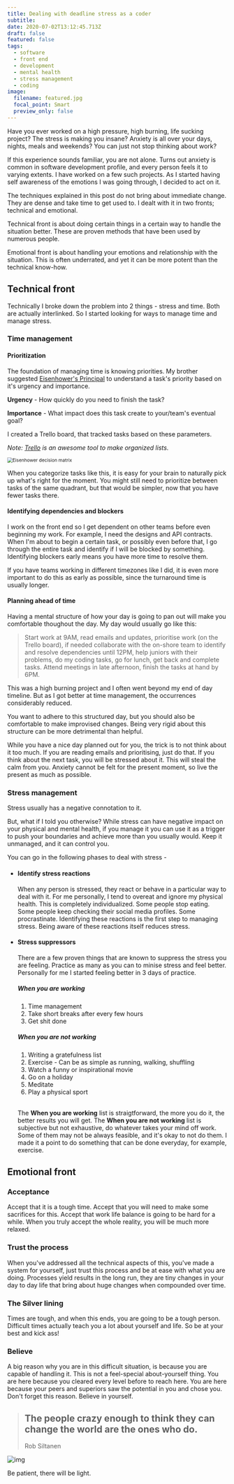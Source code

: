 ```yaml
---
title: Dealing with deadline stress as a coder
subtitle:
date: 2020-07-02T13:12:45.713Z
draft: false
featured: false
tags:
  - software
  - front end
  - development
  - mental health
  - stress management
  - coding
image:
  filename: featured.jpg
  focal_point: Smart
  preview_only: false
---
```

Have you ever worked on a high pressure, high burning, life sucking project? The stress is making you insane? Anxiety is all over your days, nights, meals and weekends? You can just not stop thinking about work?

If this experience sounds familiar, you are not alone. Turns out anxiety is common in software development profile, and every person feels it to varying extents. I have worked on a few such projects. As I started having self awareness of the emotions I was going through, I decided to act on it.

The techniques explained in this post do not bring about immediate change. They are dense and take time to get used to. I dealt with it in two fronts; technical and emotional.

Technical front is about doing certain things in a certain way to handle the situation better. These are proven methods that have been used by numerous people.

Emotional front is about handling your emotions and relationship with the situation. This is often underrated, and yet it can be more potent than the technical know-how.

## Technical front

Technically I broke down the problem into 2 things - stress and time. Both are actually interlinked. So I started looking for ways to manage time and manage stress.

### Time management

#### Prioritization

The foundation of managing time is knowing priorities. My brother suggested [Eisenhower's Principal](https://youtu.be/tT89OZ7TNwc) to understand a task's priority based on it's urgency and importance.

**Urgency** - How quickly do you need to finish the task?

**Importance** - What impact does this task create to your/team's eventual goal?

I created a Trello board, that tracked tasks based on these parameters.

*Note: [Trello](https://trello.com/) is an awesome tool to make organized lists.*

<img src="https://373901-1170275-1-raikfcquaxqncofqfm.stackpathdns.com//wp-content/uploads/2020/02/The-Eisenhower-Decision-Matrix-png-1024x768.png" alt="Eisenhower decision matrix" style="zoom:75%;" />

When you categorize tasks like this, it is easy for your brain to naturally pick up what's right for the moment. You might still need to prioritize between tasks of the same quadrant, but that would be simpler, now that you have fewer tasks there.

#### Identifying dependencies and blockers

I work on the front end so I get dependent on other teams before even beginning my work. For example, I need the designs and API contracts. When I'm about to begin a certain task, or possibly even before that, I go through the entire task and identify if I will be blocked by something. Identifying blockers early means you have more time to resolve them.

If you have teams working in different timezones like I did, it is even more important to do this as early as possible, since the turnaround time is usually longer.

#### Planning ahead of time

Having a mental structure of how your day is going to pan out will make you comfortable thoughout the day. My day would usually go like this:

> Start work at 9AM, read emails and updates, prioritise work (on the Trello board), if needed collaborate with the on-shore team to identify and resolve dependencies until 12PM, help juniors with their problems, do my coding tasks, go for lunch, get back and complete tasks. Attend meetings in late afternoon, finish the tasks at hand by 6PM.

This was a high burning project and I often went beyond my end of day timeline. But as I got better at time management, the occurrences considerably reduced.

You want to adhere to this structured day, but you should also be comfortable to make improvised changes. Being very rigid about this structure can be more detrimental than helpful.

While you have a nice day planned out for you, the trick is to not think about it too much. If you are reading emails and prioritising, just do that. If you think about the next task, you will be stressed about it. This will steal the calm from you. Anxiety cannot be felt for the present moment, so live the present as much as possible.

### Stress management

Stress usually has a negative connotation to it.

But, what if I told you otherwise? While stress can have negative impact on your physical and mental health, if you manage it you can use it as a trigger to push your boundaries and achieve more than you usually would. Keep it unmanaged, and it can control you.

You can go in the following phases to deal with stress - 

* #### Identify stress reactions

  When any person is stressed, they react or behave in a particular way to deal with it. For me personally, I tend to overeat and ignore my physical health. This is completely individualized. Some people stop eating. Some people keep checking their social media profiles. Some procrastinate. Identifying these reactions is the first step to managing stress. Being aware of these reactions itself reduces stress.
* #### Stress suppressors

  There are a few proven things that are known to suppress the stress you are feeling. Practice as many as you can to  minise stress and feel better. Personally for me I started feeling better in 3 days of practice.

  ##### When you are working

  1. Time management
  2. Take short breaks after every few hours
  3. Get shit done

  ##### When you are not working

  1. Writing a gratefulness list
  2. Exercise - Can be as simple as running, walking, shuffling
  3. Watch a funny or inspirational movie
  4. Go on a holiday
  5. Meditate
  6. Play a physical sport

  <br/>

  The **When you are working** list is straigtforward, the more you do it, the better results you will get. The **When you are not working** list is subjective but not exhaustive, do whatever takes your mind off work. Some of them may not be always feasible, and it's okay to not do them. I made it a point to do something that can be done everyday, for example, exercise.

## Emotional front

### Acceptance

Accept that it is a tough time. Accept that you will need to make some sacrifices for this. Accept that work life balance is going to be hard for a while. When you truly accept the whole reality, you will be much more relaxed.

### Trust the process

When you've addressed all the technical aspects of this, you've made a system for yourself, just trust this process and be at ease with what you are doing. Processes yield results in the long run, they are tiny changes in your day to day life that bring about huge changes when compounded over time.

### The Silver lining

Times are tough, and when this ends, you are going to be a tough person. Difficult times actually teach you a lot about yourself and life. So be at your best and kick ass!

### Believe

A big reason why you are in this difficult situation, is because you are capable of handling it. This is not a feel-special about-yourself thing. You are here because you cleared every level before to reach here. You are here because your peers and superiors saw the potential in you and chose you. Don't forget this reason. Believe in yourself.

> ## The people crazy enough to think they can change the world are the ones who do.
>
> Rob Siltanen

![img](https://images.unsplash.com/photo-1506126613408-eca07ce68773?ixlib=rb-1.2.1&ixid=eyJhcHBfaWQiOjEyMDd9&auto=format&fit=crop&w=2202&q=80)

Be patient, there will be light.
